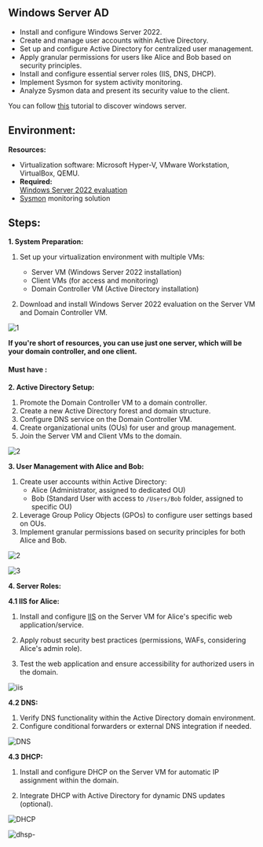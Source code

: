## Windows Server AD 


* Install and configure Windows Server 2022.
* Create and manage user accounts within Active Directory.
* Set up and configure Active Directory for centralized user management.
* Apply granular permissions for users like Alice and Bob based on security principles.
* Install and configure essential server roles (IIS, DNS, DHCP).
* Implement Sysmon for system activity monitoring.
* Analyze Sysmon data and present its security value to the client.

You can follow [this](https://openclassrooms.com/en/courses/7710301-manage-windows-server) tutorial to discover windows server.

## Environment:

**Resources:**

* Virtualization software: Microsoft Hyper-V, VMware Workstation, VirtualBox, QEMU.
* **Required:** <br>
[Windows Server 2022 evaluation](https://www.microsoft.com/evalcenter/evaluate-windows-server-2022)
* [Sysmon](https://learn.microsoft.com/en-us/sysinternals/downloads/sysmon) monitoring solution

## Steps:

**1. System Preparation:**

1. Set up your virtualization environment with multiple VMs:
    - Server VM (Windows Server 2022 installation)
    - Client VMs (for access and monitoring)
    - Domain Controller VM (Active Directory installation)

2. Download and install Windows Server 2022 evaluation on the Server VM and Domain Controller VM.


![1](https://github.com/malsaleh88/BXL-k4MK4r-2/assets/141853984/9ba7f506-7276-4bfc-997f-24946d8389e6)



**If you're short of resources, you can use just one server, which will be your domain controller, and one client.**

#### **Must have** : 


**2. Active Directory Setup:**

1. Promote the Domain Controller VM to a domain controller.
2. Create a new Active Directory forest and domain structure.
3. Configure DNS service on the Domain Controller VM.
4. Create organizational units (OUs) for user and group management.
5. Join the Server VM and Client VMs to the domain.


![2](https://github.com/malsaleh88/BXL-k4MK4r-2/assets/141853984/c8b8fa57-03b8-4762-9b6d-7031905816d9)


**3. User Management with Alice and Bob:**

1. Create user accounts within Active Directory:
    - Alice (Administrator, assigned to dedicated OU)
    - Bob (Standard User with access to `/Users/Bob` folder, assigned to specific OU)
2. Leverage Group Policy Objects (GPOs) to configure user settings based on OUs.
3. Implement granular permissions based on security principles for both Alice and Bob.

![2](https://github.com/malsaleh88/BXL-k4MK4r-2/assets/141853984/ec4647a3-9b33-4103-a269-17d1bcb66306)

![3](https://github.com/malsaleh88/BXL-k4MK4r-2/assets/141853984/0ef9fe22-1f02-4db3-9d53-fdceb76a8e2a)

**4. Server Roles:**

**4.1 IIS for Alice:**

1. Install and configure [IIS](https://www.iis.net/overview) on the Server VM for Alice's specific web application/service.

2. Apply robust security best practices (permissions, WAFs, considering Alice's admin role).
3. Test the web application and ensure accessibility for authorized users in the domain.




![iis](https://github.com/malsaleh88/BXL-k4MK4r-2/assets/141853984/ecb1ee1d-23d9-4630-86af-22a50e1e1d5a)


**4.2 DNS:**

1. Verify DNS functionality within the Active Directory domain environment.
2. Configure conditional forwarders or external DNS integration if needed.

![DNS](https://github.com/malsaleh88/BXL-k4MK4r-2/assets/141853984/a2122320-bc58-424e-b025-ca779522517b)


**4.3 DHCP:**

1. Install and configure DHCP on the Server VM for automatic IP assignment within the domain.

2. Integrate DHCP with Active Directory for dynamic DNS updates (optional).


![DHCP](https://github.com/malsaleh88/BXL-k4MK4r-2/assets/141853984/498494b0-ee46-4767-baf8-b5eb378397aa)

![dhsp-](https://github.com/malsaleh88/BXL-k4MK4r-2/assets/141853984/3601fae8-f83b-433f-aaba-b75b015e96c3)






